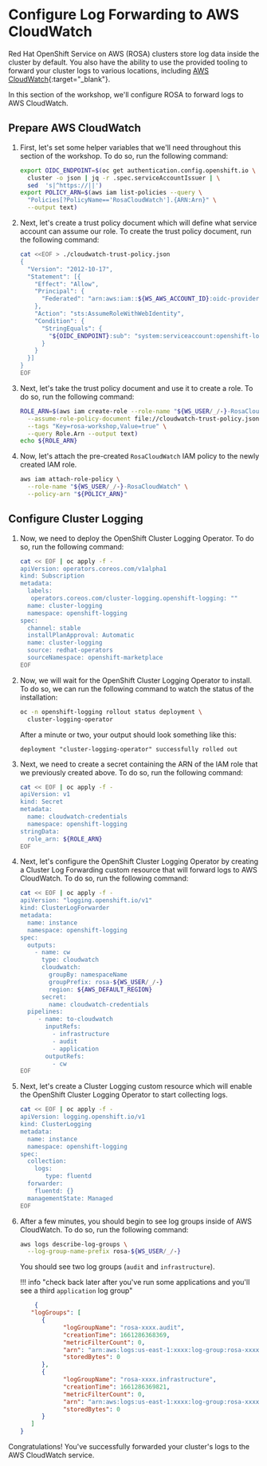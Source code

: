 # Configure Log Forwarding to AWS CloudWatch

Red Hat OpenShift Service on AWS (ROSA) clusters store log data inside the cluster by default. You also have the ability to use the provided tooling to forward your cluster logs to various locations, including [AWS CloudWatch](https://aws.amazon.com/cloudwatch/){:target="_blank"}. 

In this section of the workshop, we'll configure ROSA to forward logs to AWS CloudWatch.

## Prepare AWS CloudWatch

1. First, let's set some helper variables that we'll need throughout this section of the workshop. To do so, run the following command:

    ```bash
    export OIDC_ENDPOINT=$(oc get authentication.config.openshift.io \
      cluster -o json | jq -r .spec.serviceAccountIssuer | \
      sed  's|^https://||')
    export POLICY_ARN=$(aws iam list-policies --query \
      "Policies[?PolicyName=='RosaCloudWatch'].{ARN:Arn}" \
      --output text)
    ```

1. Next, let's create a trust policy document which will define what service account can assume our role. To create the trust policy document, run the following command:

    ```bash
    cat <<EOF > ./cloudwatch-trust-policy.json
    {
      "Version": "2012-10-17",
      "Statement": [{
        "Effect": "Allow",
        "Principal": {
          "Federated": "arn:aws:iam::${WS_AWS_ACCOUNT_ID}:oidc-provider/${OIDC_ENDPOINT}"
        },
        "Action": "sts:AssumeRoleWithWebIdentity",
        "Condition": {
          "StringEquals": {
            "${OIDC_ENDPOINT}:sub": "system:serviceaccount:openshift-logging:logcollector"
          }
        }
      }]
    }
    EOF
    ```

1. Next, let's take the trust policy document and use it to create a role. To do so, run the following command:

    ```bash
    ROLE_ARN=$(aws iam create-role --role-name "${WS_USER/_/-}-RosaCloudWatch" \
      --assume-role-policy-document file://cloudwatch-trust-policy.json \
      --tags "Key=rosa-workshop,Value=true" \
      --query Role.Arn --output text)
    echo ${ROLE_ARN}
    ```

1. Now, let's attach the pre-created `RosaCloudWatch` IAM policy to the newly created IAM role. 

    ```bash
    aws iam attach-role-policy \
      --role-name "${WS_USER/_/-}-RosaCloudWatch" \
      --policy-arn "${POLICY_ARN}"
    ```

## Configure Cluster Logging

1. Now, we need to deploy the OpenShift Cluster Logging Operator. To do so, run the following command:

    ```bash
    cat << EOF | oc apply -f -
    apiVersion: operators.coreos.com/v1alpha1
    kind: Subscription
    metadata:
      labels:
       operators.coreos.com/cluster-logging.openshift-logging: ""
      name: cluster-logging
      namespace: openshift-logging
    spec:
      channel: stable
      installPlanApproval: Automatic
      name: cluster-logging
      source: redhat-operators
      sourceNamespace: openshift-marketplace
    EOF
    ```

1. Now, we will wait for the OpenShift Cluster Logging Operator to install. To do so, we can run the following command to watch the status of the installation:

    ```bash
    oc -n openshift-logging rollout status deployment \
      cluster-logging-operator
    ```

    After a minute or two, your output should look something like this:

    ```{.text .no-copy}
    deployment "cluster-logging-operator" successfully rolled out
    ```

1. Next, we need to create a secret containing the ARN of the IAM role that we previously created above. To do so, run the following command:

    ```bash
    cat << EOF | oc apply -f -
    apiVersion: v1
    kind: Secret
    metadata:
      name: cloudwatch-credentials
      namespace: openshift-logging
    stringData:
      role_arn: ${ROLE_ARN}
    EOF
    ```

1. Next, let's configure the OpenShift Cluster Logging Operator by creating a Cluster Log Forwarding custom resource that will forward logs to AWS CloudWatch. To do so, run the following command:

    ```bash
    cat << EOF | oc apply -f -
    apiVersion: "logging.openshift.io/v1"
    kind: ClusterLogForwarder
    metadata:
      name: instance
      namespace: openshift-logging
    spec:
      outputs:
        - name: cw
          type: cloudwatch
          cloudwatch:
            groupBy: namespaceName
            groupPrefix: rosa-${WS_USER/_/-}
            region: ${AWS_DEFAULT_REGION}
          secret:
            name: cloudwatch-credentials
      pipelines:
         - name: to-cloudwatch
           inputRefs:
             - infrastructure
             - audit
             - application
           outputRefs:
             - cw
    EOF
    ```

1. Next, let's create a Cluster Logging custom resource which will enable the OpenShift Cluster Logging Operator to start collecting logs. 

    ```bash
    cat << EOF | oc apply -f -
    apiVersion: logging.openshift.io/v1
    kind: ClusterLogging
    metadata:
      name: instance
      namespace: openshift-logging
    spec:
      collection:
        logs:
           type: fluentd
      forwarder:
        fluentd: {}
      managementState: Managed
    EOF
    ```

1. After a few minutes, you should begin to see log groups inside of AWS CloudWatch. To do so, run the following command:

    ```bash
    aws logs describe-log-groups \
      --log-group-name-prefix rosa-${WS_USER/_/-}
    ```

    You should see two log groups (`audit` and `infrastructure`).

    !!! info "check back later after you've run some applications and you'll see a third `application` log group"

    ```{.json .no-copy}
        {
       "logGroups": [
          {
                "logGroupName": "rosa-xxxx.audit",
                "creationTime": 1661286368369,
                "metricFilterCount": 0,
                "arn": "arn:aws:logs:us-east-1:xxxx:log-group:rosa-xxxx.audit:*",
                "storedBytes": 0
          },
          {
                "logGroupName": "rosa-xxxx.infrastructure",
                "creationTime": 1661286369821,
                "metricFilterCount": 0,
                "arn": "arn:aws:logs:us-east-1:xxxx:log-group:rosa-xxxx.infrastructure:*",
                "storedBytes": 0
          }
       ]
    }
    ```

Congratulations! You've successfully forwarded your cluster's logs to the AWS CloudWatch service.